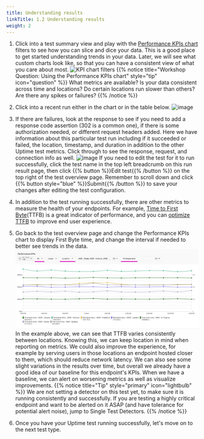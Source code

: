 ```yaml
---
title: Understanding results
linkTitle: 1.2 Understanding results
weight: 2
---
```


1. Click into a test summary view and play with the [Performance KPIs chart](https://docs.splunk.com/observability/en/synthetics/uptime-test/uptime-test-results.html#customize-the-performance-kpis-chart) filters to see how you can slice and dice your data. This is a good place to get started understanding trends in your data. Later, we will see what custom charts look like, so that you can have a consistent view of what you care about most.
![KPI chart filters](https://ajeuwbhvhr.cloudimg.io/colony-recorder.s3.amazonaws.com/files/2024-02-09/c040b5f6-a868-4977-8d3b-bc3e431ffcc8/user_cropped_screenshot.jpeg?tl_px=1160,0&br_px=2880,961&force_format=png&width=1120.0&wat=1&wat_opacity=0.7&wat_gravity=northwest&wat_url=https://colony-recorder.s3.us-west-1.amazonaws.com/images/watermarks/FB923C_standard.png&wat_pad=755,44)
{{% notice title="Workshop Question: Using the Performance KPIs chart" style="tip" icon="question" %}}
What metrics are available? Is your data consistent across time and locations? Do certain locations run slower than others? Are there any spikes or failures?
{{% /notice %}}

1. Click into a recent run either in the chart or in the table below. 
![image](https://ajeuwbhvhr.cloudimg.io/colony-recorder.s3.amazonaws.com/files/2024-02-01/dd23b173-e567-4858-997e-bdcc5233d4e4/ascreenshot.jpeg?tl_px=0,838&br_px=1719,1799&force_format=png&width=1120.0&wat=1&wat_opacity=0.7&wat_gravity=northwest&wat_url=https://colony-recorder.s3.us-west-1.amazonaws.com/images/watermarks/FB923C_standard.png&wat_pad=167,363)

1. If there are failures, look at the response to see if you need to add a response code assertion (302 is a common one), if there is some authorization needed, or different request headers added. Here we have information about this particular test run including if it succeeded or failed, the location, timestamp, and duration in addition to the other Uptime test metrics. Click through to see the response, request, and connection info as well.
![image](https://ajeuwbhvhr.cloudimg.io/colony-recorder.s3.amazonaws.com/files/2024-02-01/719d3bab-606e-4f67-9f2d-2835f0d136af/ascreenshot.jpeg?tl_px=0,240&br_px=1719,1201&force_format=png&width=1120.0&wat=1&wat_opacity=0.7&wat_gravity=northwest&wat_url=https://colony-recorder.s3.us-west-1.amazonaws.com/images/watermarks/FB923C_standard.png&wat_pad=216,276)
If you need to edit the test for it to run successfully, click the test name in the top left breadcrumb on this run result page, then click {{% button %}}Edit test{{% /button %}} on the top right of the test overview page. Remember to scroll down and click {{% button style="blue" %}}Submit{{% /button %}} to save your changes after editing the test configuration.

1. In addition to the test running successfully, there are other metrics to measure the health of your endpoints. For example, [Time to First Byte](https://web.dev/articles/ttfb)(TTFB) is a great indicator of performance, and you can [optimize TTFB](https://web.dev/articles/optimize-ttfb) to improve end user experience.

1. Go back to the test overview page and change the Performance KPIs chart to display First Byte time, and change the interval if needed to better see trends in the data. 
![Performance KPIs for Uptime Tests](../_img/ttfb.png)
In the example above, we can see that TTFB varies consistently between locations. Knowing this, we can keep location in mind when reporting on metrics. We could also improve the experience, for example by serving users in those locations an endpoint hosted closer to them, which should reduce network latency. We can also see some slight variations in the results over time, but overall we already have a good idea of our baseline for this endpoint's KPIs. When we have a baseline, we can alert on worsening metrics as well as visualize improvements.
{{% notice title="Tip" style="primary"  icon="lightbulb" %}}
We are not setting a detector on this test yet, to make sure it is running consistently and successfully. If you are testing a highly critical endpoint and want to be alerted on it ASAP (and have tolerance for potential alert noise), jump to Single Test Detectors.
{{% /notice %}}

1. Once you have your Uptime test running successfully, let's move on to the next test type.
